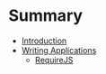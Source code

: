 # Summary

* [Introduction](README.md)
* [Writing Applications](writing_applications.md)
   * [RequireJS](requirejs/readme.md)

